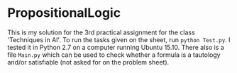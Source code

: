 # PropositionalLogic
This is my solution for the 3rd practical assignment for the class 'Techniques in AI'. 
To run the tasks given on the sheet, run `python Test.py`. I tested it in Python 2.7 on a computer running Ubuntu 15.10.
There also is a file `Main.py` which can be used to check whether a formula is a tautology and/or satisfiable (not asked for on the problem sheet).

